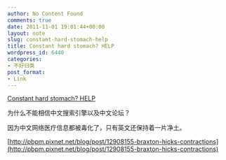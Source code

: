 ```yaml
---
author: No Content Found
comments: true
date: 2011-11-01 19:01:44+00:00
layout: note
slug: constant-hard-stomach-help
title: Constant hard stomach? HELP
wordpress_id: 6440
categories:
- 不好归类
post_format:
- Link
---
```


[Constant hard stomach? HELP](http://www.pregnancy-info.net/forums/Discomfort/Constant_hard_stomach_HELP/)

为什么不能相信中文搜索引擎以及中文论坛？





因为中文网络医疗信息都被毒化了，只有英文还保持着一片净土。





[http://pbpm.pixnet.net/blog/post/12908155-braxton-hicks-contractions](http://pbpm.pixnet.net/blog/post/12908155-braxton-hicks-contractions)
